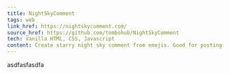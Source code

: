 ```yaml
---
title: NightSkyComment
tags: web
link_href: https://nightskycomment.com/
source_href: https://github.com/tombohub/NightSkyComment
tech: Vanilla HTML, CSS, Javascript
content: Create starry night sky comment from emojis. Good for posting on social media, especially Instagram
---
```

asdfasfasdfa